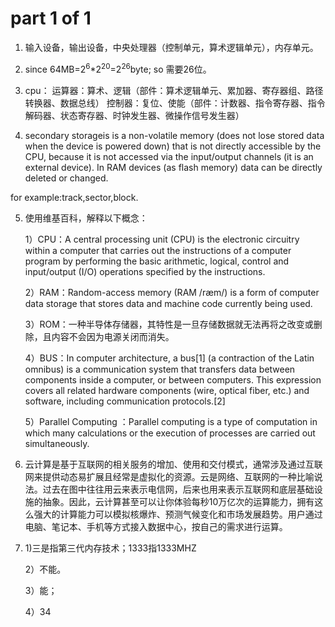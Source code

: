 # part 1 of 1

1. 输入设备，输出设备，中央处理器（控制单元，算术逻辑单元），内存单元。

2. since 64MB=2<sup>6</sup>*2<sup>20</sup>=2<sup>26</sup>byte;
   so 需要26位。

3. cpu：
运算器：算术、逻辑（部件：算术逻辑单元、累加器、寄存器组、路径转换器、数据总线）
控制器：复位、使能（部件：计数器、指令寄存器、指令解码器、状态寄存器、时钟发生器、微操作信号发生器）

4. secondary storageis is a non-volatile memory (does not lose stored data when the device is powered down) that is not directly accessible by the CPU, because it is not accessed via the input/output channels (it is an external device). In RAM devices (as flash memory) data can be directly deleted or changed.

for example:track,sector,block.

5. 使用维基百科，解释以下概念： 

    1）CPU：A central processing unit (CPU) is the electronic circuitry within a computer that carries out the instructions of a computer program by performing the basic arithmetic, logical, control and input/output (I/O) operations specified by the instructions.

    2）RAM：Random-access memory (RAM /ræm/) is a form of computer data storage that stores data and machine code currently being used. 

    3）ROM：一种半导体存储器，其特性是一旦存储数据就无法再将之改变或删除，且内容不会因为电源关闭而消失。

    4）BUS：In computer architecture, a bus[1] (a contraction of the Latin omnibus) is a communication system that transfers data between components inside a computer, or between computers. This expression covers all related hardware components (wire, optical fiber, etc.) and software, including communication protocols.[2]

    5）Parallel Computing ：Parallel computing is a type of computation in which many calculations or the execution of processes are carried out simultaneously.

6. 云计算是基于互联网的相关服务的增加、使用和交付模式，通常涉及通过互联网来提供动态易扩展且经常是虚拟化的资源。云是网络、互联网的一种比喻说法。过去在图中往往用云来表示电信网，后来也用来表示互联网和底层基础设施的抽象。因此，云计算甚至可以让你体验每秒10万亿次的运算能力，拥有这么强大的计算能力可以模拟核爆炸、预测气候变化和市场发展趋势。用户通过电脑、笔记本、手机等方式接入数据中心，按自己的需求进行运算。

7. 1)三是指第三代内存技术；1333指1333MHZ

    2）不能。

    3）能；

    4）34
